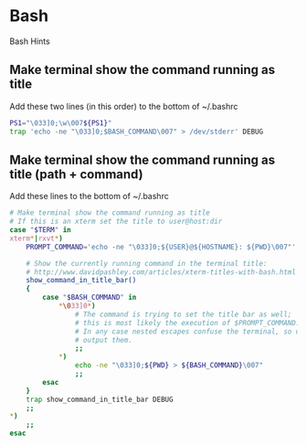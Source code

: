 # Bash
Bash Hints


## Make terminal show the command running as title
Add these two lines (in this order) to the bottom of ~/.bashrc
```bash
PS1="\033]0;\w\007${PS1}"
trap 'echo -ne "\033]0;$BASH_COMMAND\007" > /dev/stderr' DEBUG
```


## Make terminal show the command running as title (path + command)
Add these lines to the bottom of ~/.bashrc
```bash
# Make terminal show the command running as title
# If this is an xterm set the title to user@host:dir
case "$TERM" in
xterm*|rxvt*)
    PROMPT_COMMAND='echo -ne "\033]0;${USER}@${HOSTNAME}: ${PWD}\007"'

    # Show the currently running command in the terminal title:
    # http://www.davidpashley.com/articles/xterm-titles-with-bash.html
    show_command_in_title_bar()
    {
        case "$BASH_COMMAND" in
            *\033]0*)
                # The command is trying to set the title bar as well;
                # this is most likely the execution of $PROMPT_COMMAND.
                # In any case nested escapes confuse the terminal, so don't
                # output them.
                ;;
            *)
                echo -ne "\033]0;${PWD} > ${BASH_COMMAND}\007"
                ;;
        esac
    }
    trap show_command_in_title_bar DEBUG
    ;;
*)
    ;;
esac
```


